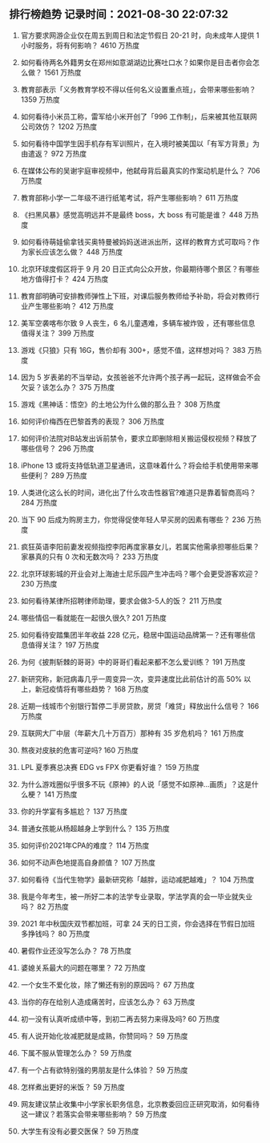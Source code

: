 
## 排行榜趋势 记录时间：2021-08-30 22:07:32
  
  1. 官方要求网游企业仅在周五到周日和法定节假日 20-21 时，向未成年人提供 1 小时服务，将有何影响？ 4610 万热度
    
  2. 如何看待两名外籍男女在郑州如意湖湖边比赛吐口水？如果你是目击者你会怎么做？ 1561 万热度
    
  3. 教育部表示「义务教育学校不得以任何名义设置重点班」，会带来哪些影响？ 1359 万热度
    
  4. 如何看待小米员工称，雷军给小米开创了「996 工作制」，后来被其他互联网公司效仿？ 1202 万热度
    
  5. 如何看待中国学生因手机存有军训照片，在入境时被美国以「有军方背景」为由遣返？ 972 万热度
    
  6. 在媒体公布的吴谢宇庭审视频中，他弑母背后最真实的作案动机是什么？ 706 万热度
    
  7. 教育部称小学一二年级不进行纸笔考试，将产生哪些影响？ 611 万热度
    
  8. 《扫黑风暴》感觉高明远并不是最终 boss，大 boss 有可能是谁？ 448 万热度
    
  9. 如何看待萌娃偷拿钱买奥特曼被妈妈送进派出所，这样的教育方式可取吗？作为家长应该怎么做？ 448 万热度
    
  10. 北京环球度假区将于 9 月 20 日正式向公众开放，你最期待哪个景区？有哪些地方值得打卡？ 424 万热度
    
  11. 教育部明确可安排教师弹性上下班，对课后服务教师给予补助，将会对教师行业产生哪些影响？ 412 万热度
    
  12. 美军空袭喀布尔致 9 人丧生，6 名儿童遇难，多辆车被炸毁 ，还有哪些信息值得关注？ 399 万热度
    
  13. 游戏《只狼》只有 16G，售价却有 300+，感觉不值，这样想对吗？ 383 万热度
    
  14. 因为 5 岁表弟的不当举动，女孩爸爸不允许两个孩子再一起玩，这样做会不会欠妥？该怎么办？ 375 万热度
    
  15. 游戏《黑神话：悟空》的土地公为什么做的那么丑？ 308 万热度
    
  16. 如何评价梅西在巴黎首秀的表现？ 306 万热度
    
  17. 如何评价法院对B站发出诉前禁令，要求立即删除相关搬运侵权视频？释放了哪些信号？ 296 万热度
    
  18. iPhone 13 或将支持低轨道卫星通讯，这意味着什么？将会给手机使用带来哪些便利？ 289 万热度
    
  19. 人类进化这么长的时间，进化出了什么攻击性器官?难道只是靠着智商高吗？ 284 万热度
    
  20. 当下 90 后成为购房主力，你觉得促使年轻人早买房的因素有哪些？ 236 万热度
    
  21. 疯狂英语李阳前妻发视频指控李阳再度家暴女儿，若属实他需承担哪些后果？家暴真的只有 0 次和无数次吗？ 233 万热度
    
  22. 北京环球影城的开业会对上海迪士尼乐园产生冲击吗？哪个会更受游客欢迎？ 230 万热度
    
  23. 如何看待某律所招聘律师助理，要求会做3-5人的饭？ 211 万热度
    
  24. 哪些情侣一看就能在一起很久很久? 201 万热度
    
  25. 如何看待安踏集团半年收益 228 亿元，稳居中国运动品牌第一？还有哪些信息值得关注？ 197 万热度
    
  26. 为何《披荆斩棘的哥哥》中的哥哥们看起来都不怎么爱训练？ 191 万热度
    
  27. 新研究称，新冠病毒几乎一周变异一次，变异速度比此前估计的高 50% 以上，新冠疫情将有哪些趋势？ 168 万热度
    
  28. 近期一线城市个别银行暂停二手房贷款，房贷「难贷」释放出什么信号？ 166 万热度
    
  29. 互联网大厂中层（年薪大几十万百万）那种有 35 岁危机吗？ 161 万热度
    
  30. 熬夜对皮肤的危害可逆吗? 160 万热度
    
  31. LPL 夏季赛总决赛 EDG vs FPX 你更看好谁？ 159 万热度
    
  32. 为什么游戏圈似乎很多不玩《原神》的人说「感觉不如原神...画质」？这是什么梗？ 141 万热度
    
  33. 你的升学宴有多尴尬？ 137 万热度
    
  34. 普通女孩能从杨超越身上学到什么？ 135 万热度
    
  35. 如何评价2021年CPA的难度？ 114 万热度
    
  36. 如何不动声色地提高自身颜值？ 107 万热度
    
  37. 如何看待《当代生物学》最新研究称「越胖，运动减肥越难」？ 104 万热度
    
  38. 我是今年考生，被一所好二本的法学专业录取，学法学真的会一毕业就失业吗？ 82 万热度
    
  39. 2021 年中秋国庆双节都加班，可拿 24 天的日工资，你会选择在节假日加班多挣钱吗？ 80 万热度
    
  40. 暑假作业还没写怎么办？ 78 万热度
    
  41. 婆媳关系最大的问题在哪里？ 72 万热度
    
  42. 一个女生不爱化妆，除了懒还有别的原因吗？ 67 万热度
    
  43. 当你的存在给别人造成痛苦时，应该怎么办？ 63 万热度
    
  44. 初一没有认真听成绩中等，到初二再去努力来得及吗? 60 万热度
    
  45. 有人说开始化妆减肥就是成熟，你赞同吗？ 59 万热度
    
  46. 下属不服从管理怎么办？ 59 万热度
    
  47. 有一个占有欲特别强的男朋友是什么体验？ 59 万热度
    
  48. 怎样煮出更好的米饭？ 59 万热度
    
  49. 网友建议禁止收集中小学家长职务信息，北京教委回应正研究取消，如何看待这一建议？若落实会带来哪些影响？ 59 万热度
    
  50. 大学生有没有必要交医保？ 59 万热度
    